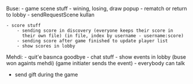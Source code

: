 Buse:
	- game scene stuff
		- wining, losing, draw popup
		- rematch or return to lobby - sendRequestScene kullan

	- score stuff
		- sending score in discovery (everyone keeps their score in
		  their own file) (in file, index by username - username:score)
		- sending score after game finished to update player list
		- show scores in lobby 

Mehdi:
	- quit'e basınca goodbye
	- chat stuff
	    - show events in lobby (buse won againts mehdi) (game initiater
	      sends the event)
	    - everybody can talk



- send gift during the game 
